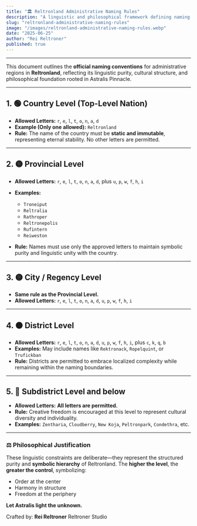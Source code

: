 ```yaml
---
title: "🏛️ Reltronland Administrative Naming Rules"
description: "A linguistic and philosophical framework defining naming conventions for each administrative level in Reltronland, from the central nation to localized subdistricts and below."
slug: "reltronland-administrative-naming-rules"
image: "/images/reltronland-administrative-naming-rules.webp"
date: "2025-06-25"
author: "Rei Reltroner"
published: true
---
```


---

This document outlines the **official naming conventions** for administrative regions in **Reltronland**, reflecting its linguistic purity, cultural structure, and philosophical foundation rooted in Astralis Pinnacle.

---

## 1. 🟢 Country Level (Top-Level Nation)

* **Allowed Letters:** `r`, `e`, `l`, `t`, `o`, `n`, `a`, `d`
* **Example (Only one allowed):** `Reltronland`
* **Rule:** The name of the country must be **static and immutable**, representing eternal stability. No other letters are permitted.

---

## 2. 🟡 Provincial Level

* **Allowed Letters:** `r`, `e`, `l`, `t`, `o`, `n`, `a`, `d`, plus `u`, `p`, `w`, `f`, `h`, `i`
* **Examples:**

  * `Troneiput`
  * `Reltralia`
  * `Rathroper`
  * `Reltronepolis`
  * `Rufintern`
  * `Reiweston`
* **Rule:** Names must use only the approved letters to maintain symbolic purity and linguistic unity with the country.

---

## 3. 🟡 City / Regency Level

* **Same rule as the Provincial Level.**
* **Allowed Letters:** `r`, `e`, `l`, `t`, `o`, `n`, `a`, `d`, `u`, `p`, `w`, `f`, `h`, `i`

---

## 4. 🟠 District Level

* **Allowed Letters:** `r`, `e`, `l`, `t`, `o`, `n`, `a`, `d`, `u`, `p`, `w`, `f`, `h`, `i`, plus `c`, `k`, `q`, `b`
* **Examples:** May include names like `Rektronack`, `Ropelquint`, or `Trufickban`
* **Rule:** Districts are permitted to embrace localized complexity while remaining within the naming boundaries.

---

## 5. 🔵 Subdistrict Level and below

* **Allowed Letters:** **All letters are permitted.**
* **Rule:** Creative freedom is encouraged at this level to represent cultural diversity and individuality.
* **Examples:** `Zentharia`, `Cloudberry`, `New Koja`, `Peltronpark`, `Condethra`, etc.

---

### ⚖️ Philosophical Justification

These linguistic constraints are deliberate—they represent the structured purity and **symbolic hierarchy** of Reltronland. The **higher the level**, the **greater the control**, symbolizing:

* Order at the center
* Harmony in structure
* Freedom at the periphery

**Let Astralis light the unknown.**

Crafted by: **Rei Reltroner**
Reltroner Studio
